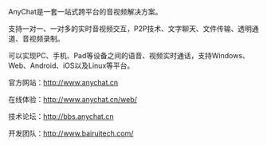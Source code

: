 AnyChat是一套一站式跨平台的音视频解决方案。

支持一对一、一对多的实时音视频交互，P2P技术、文字聊天、文件传输、透明通道、音视频录制。

可以实现PC、手机、Pad等设备之间的语音、视频实时通话，支持Windows、Web、Android、iOS以及Linux等平台。

官方网站：http://www.anychat.cn

在线体验：http://www.anychat.cn/web/

技术论坛：http://bbs.anychat.cn

开发团队：http://www.bairuitech.com/
